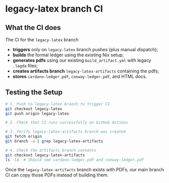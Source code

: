 # legacy-latex branch CI

## What the CI does

The CI for the `legacy-latex` branch

- **triggers** only on `legacy-latex` branch pushes (plus manual dispatch);
- **builds** the formal ledger using the existing Nix setup;
- **generates pdfs** using our existing `build_artifact.yml` with legacy `.lagda` files;
- **creates artifacts branch** `legacy-latex-artifacts` containing the pdfs;
- **stores** `cardano-ledger.pdf`, `conway-ledger.pdf`, and HTML docs.

## Testing the Setup

```bash
# 1. Push to legacy-latex branch to trigger CI
git checkout legacy-latex
git push origin legacy-latex

# 2. Check that CI runs successfully on GitHub Actions

# 3. Verify legacy-latex-artifacts branch was created
git fetch origin
git branch -a | grep legacy-latex-artifacts

# 4. Check the artifacts branch contents
git checkout legacy-latex-artifacts
ls -la  # Should see cardano-ledger.pdf and conway-ledger.pdf
```

Once the `legacy-latex-artifacts` branch exists with PDFs, our main branch CI can copy those PDFs instead of building them.



